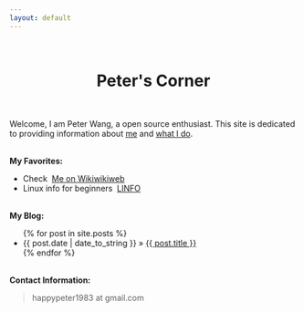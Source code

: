 ```yaml
---
layout: default
---
```

<br />
<h1 style="text-align:center">Peter's Corner</h1>

<br />

<p>
Welcome, I am Peter Wang, a open source enthusiast. This site is dedicated to providing information about <a href="bio.html">me</a> and  <a href="what_i_do.html">what I do</a>.
</p>


<p><br /><b>My Favorites:</b></p>
<ul>


<li>Check &nbsp;<a href="http://c2.com/cgi/wiki?PeterWang">Me on Wikiwikiweb</a></li>

<li>Linux info for beginners &nbsp;<a href="http://www.linfo.org/">LINFO</a></li>

</ul>

<p><br /><b>My Blog:</b></p>
  <ul class="posts">
    {% for post in site.posts %}
      <li><span>{{ post.date | date_to_string }}</span> &raquo; <a href="{{ post.url }}">{{ post.title }}</a></li>
    {% endfor %}
  </ul>

<p><br /><b>Contact Information:</b></p>

<blockquote>
<p>
happypeter1983 at gmail.com
</p>
</blockquote>


